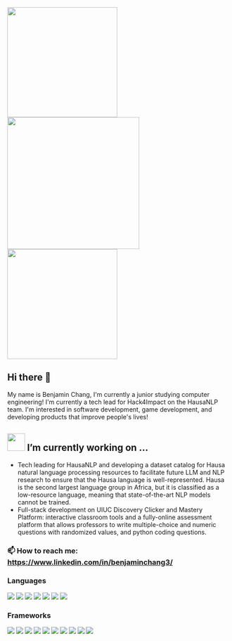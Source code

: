 <img src="https://github.com/user-attachments/assets/5f0c590b-2cd3-4ea3-8775-ba9068389ca2" width=250>
<img src="https://github.com/user-attachments/assets/8d664f45-8ba9-4c7a-8545-bff5d5877d1a" width=300>
<img src="https://github.com/user-attachments/assets/5f0c590b-2cd3-4ea3-8775-ba9068389ca2" width=250>


## Hi there 👋
My name is Benjamin Chang, I'm currently a junior studying computer engineering! I'm currently a tech lead for Hack4Impact on the HausaNLP team. I'm interested in software development, game development, and developing products that improve people's lives!

##  <img src="https://github.com/user-attachments/assets/f0a17549-636d-4e9a-93ee-ddaded301b94" width=40> I’m currently working on ...
- Tech leading for HausaNLP and developing a dataset catalog for Hausa natural language processing resources to facilitate future LLM and NLP research to ensure that the Hausa language is well-represented. Hausa is the second largest language group in Africa, but it is classified as a low-resource language, meaning that state-of-the-art NLP models cannot be trained.
- Full-stack development on UIUC Discovery Clicker and Mastery Platform: interactive classroom tools and a fully-online assessment platform that allows professors to write multiple-choice and numeric questions with randomized values, and python coding questions.

### 📫 How to reach me: https://www.linkedin.com/in/benjaminchang3/

### Languages
![](https://img.shields.io/badge/C++-00599C.svg?style=for-the-badge&logo=C++&logoColor=white)
![](https://img.shields.io/badge/Python-3776AB.svg?style=for-the-badge&logo=Python&logoColor=white)
![](https://img.shields.io/badge/TypeScript-3178C6.svg?style=for-the-badge&logo=TypeScript&logoColor=white)
![](https://img.shields.io/badge/JavaScript-F7DF1E.svg?style=for-the-badge&logo=JavaScript&logoColor=black)
![](https://img.shields.io/badge/Kotlin-7F52FF.svg?style=for-the-badge&logo=Kotlin&logoColor=white)
![](https://img.shields.io/badge/HTML5-E34F26.svg?style=for-the-badge&logo=HTML5&logoColor=white)
![](https://img.shields.io/badge/CSS3-1572B6.svg?style=for-the-badge&logo=CSS3&logoColor=white)

### Frameworks
![](https://img.shields.io/badge/React-61DAFB.svg?style=for-the-badge&logo=React&logoColor=black)
![](https://img.shields.io/badge/Node.js-5FA04E.svg?style=for-the-badge&logo=nodedotjs&logoColor=white)
![](https://img.shields.io/badge/Next.js-000000.svg?style=for-the-badge&logo=nextdotjs&logoColor=white)
![](https://img.shields.io/badge/Tailwind%20CSS-06B6D4.svg?style=for-the-badge&logo=Tailwind-CSS&logoColor=white)
![](https://img.shields.io/badge/Unreal%20Engine-0E1128.svg?style=for-the-badge&logo=Unreal-Engine&logoColor=white)
![](https://img.shields.io/badge/Webpack-8DD6F9.svg?style=for-the-badge&logo=Webpack&logoColor=black)
![](https://img.shields.io/badge/MongoDB-47A248.svg?style=for-the-badge&logo=MongoDB&logoColor=white)
![](https://img.shields.io/badge/Git-F05032.svg?style=for-the-badge&logo=Git&logoColor=white)
![](https://img.shields.io/badge/Sequelize-52B0E7.svg?style=for-the-badge&logo=Sequelize&logoColor=white)
![](https://img.shields.io/badge/Arduino-00878F.svg?style=for-the-badge&logo=Arduino&logoColor=white)



<!--
**bchang3/bchang3** is a ✨ _special_ ✨ repository because its `README.md` (this file) appears on your GitHub profile.

Here are some ideas to get you started:

- 🔭 I’m currently working on ...
- 🌱 I’m currently learning ...
- 👯 I’m looking to collaborate on ...
- 🤔 I’m looking for help with ...
- 💬 Ask me about ...
- 📫 How to reach me: ...
- 😄 Pronouns: ...
- ⚡ Fun fact: ...
-->
